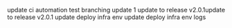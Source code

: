 update ci automation  test branching
update 1
update to release v2.0.1update to release v2.0.1
update deploy infra env
update deploy infra env logs